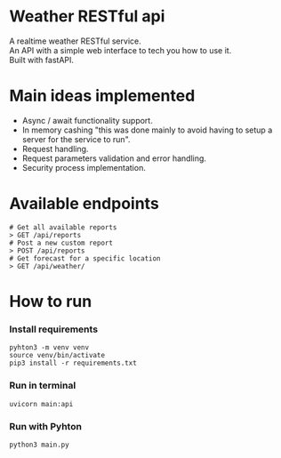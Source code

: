 # Weather RESTful api

A realtime weather RESTful service.  
An API with a simple web interface to tech you how to use it.  
Built with fastAPI.

# Main ideas implemented

- Async / await functionality support.
- In memory cashing "this was done mainly to avoid having to setup a server for the service to run".
- Request handling.
- Request parameters validation and error handling.
- Security process implementation.

# Available endpoints 
```shell
# Get all available reports 
> GET /api/reports
# Post a new custom report
> POST /api/reports
# Get forecast for a specific location
> GET /api/weather/

```

# How to run

### Install requirements

```shell script
pyhton3 -m venv venv 
source venv/bin/activate
pip3 install -r requirements.txt
```

### Run in terminal

```shell script
uvicorn main:api
```

### Run with Pyhton

```shell script
python3 main.py
```